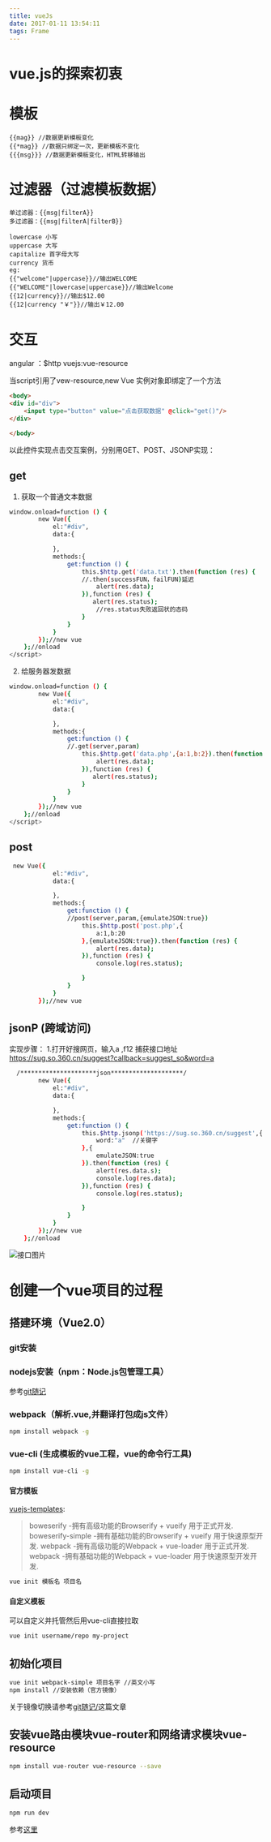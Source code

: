 ```yaml
---
title: vueJs
date: 2017-01-11 13:54:11
tags: Frame
---
```


# vue.js的探索初衷

# 模板
```code
{{mag}} //数据更新模板变化
{{*mag}} //数据只绑定一次，更新模板不变化
{{{msg}}} //数据更新模板变化，HTML转移输出
```
<!-- more --> 

# 过滤器（过滤模板数据）
```code
单过滤器：{{msg|filterA}}
多过滤器：{{msg|filterA|filterB}}

lowercase 小写
uppercase 大写
capitalize 首字母大写
currency 货币
eg:
{{"welcome"|uppercase}}//输出WELCOME
{{"WELCOME"|lowercase|uppercase}}//输出Welcome
{{12|currency}}//输出$12.00
{{12|currency "￥"}}//输出￥12.00
```
# 交互
angular ：$http
vuejs:vue-resource

当script引用了vew-resource,new Vue 实例对象即绑定了一个方法 

```html
<body>
<div id="div">
    <input type="button" value="点击获取数据" @click="get()"/>
</div>

</body>

```
以此控件实现点击交互案例，分别用GET、POST、JSONP实现：
## get
1. 获取一个普通文本数据
```bash
window.onload=function () {
        new Vue({
            el:"#div",
            data:{

            },
            methods:{
                get:function () {
                    this.$http.get('data.txt').then(function (res) {
                    //.then(successFUN，failFUN)延迟
                        alert(res.data);
                    }),function (res) {
                       alert(res.status);
                        //res.status失败返回状的态码
                    }
                }
            }
        });//new vue
    };//onload
</script>
```
2. 给服务器发数据
```bash
window.onload=function () {
        new Vue({
            el:"#div",
            data:{

            },
            methods:{
                get:function () {
                //.get(server,param)
                    this.$http.get('data.php',{a:1,b:2}).then(function (res) {
                        alert(res.data);
                    }),function (res) {
                       alert(res.status);
                    }
                }
            }
        });//new vue
    };//onload
</script>
```
## post
```bash
 new Vue({
            el:"#div",
            data:{

            },
            methods:{
                get:function () {
                //post(server,param,{emulateJSON:true})
                    this.$http.post('post.php',{
                        a:1,b:20
                    },{emulateJSON:true}).then(function (res) {
                        alert(res.data);
                    }),function (res) {
                        console.log(res.status);

                    }
                }
            }
        });//new vue
```
## jsonP (跨域访问)
实现步骤：
1.打开好搜网页，输入a ,f12 捕获接口地址
https://sug.so.360.cn/suggest?callback=suggest_so&word=a
```bash
  /*********************json********************/
        new Vue({
            el:"#div",
            data:{

            },
            methods:{
                get:function () {
                    this.$http.jsonp('https://sug.so.360.cn/suggest',{
                        word:"a"  //关键字
                    },{
                        emulateJSON:true
                    }).then(function (res) {
                        alert(res.data.s);
                        console.log(res.data);
                    }),function (res) {
                        console.log(res.status);

                    }
                }
            }
        });//new vue
    };//onload
```
![接口图片](/images/jiekou.png)



# 创建一个vue项目的过程

## 搭建环境（Vue2.0）
### git安装
### nodejs安装（npm：Node.js包管理工具）
参考[git随记](/2016/10/13/git随记/ "node安装")
### webpack（解析.vue,并翻译打包成js文件）
```bash
npm install webpack -g
```
### vue-cli (生成模板的vue工程，vue的命令行工具)
```bash
npm install vue-cli -g
```
#### 官方模板
[vuejs-templates](https://github.com/vuejs-templates):
>boweserify -拥有高级功能的Browserify + vueify 用于正式开发.
>boweserify-simple -拥有基础功能的Browserify + vueify 用于快速原型开发.
>webpack -拥有高级功能的Webpack + vue-loader 用于正式开发.
>webpack -拥有基础功能的Webpack + vue-loader 用于快速原型开发开发.
```bash
vue init 模板名 项目名
```
#### 自定义模板
可以自定义并托管然后用vue-cli直接拉取
```bash
vue init username/repo my-project
```
## 初始化项目
```bash
vue init webpack-simple 项目名字 //英文小写
npm install //安装依赖（官方镜像）
```
关于镜像切换请参考[git随记/](/2016/10/13/git随记/ "nrm")这篇文章
## 安装vue路由模块vue-router和网络请求模块vue-resource
```bash
npm install vue-router vue-resource --save
```
## 启动项目
```bash
npm run dev
```
参考[这里](http://www.open-open.com/lib/view/open1476240930270.html#articleHeader1)


